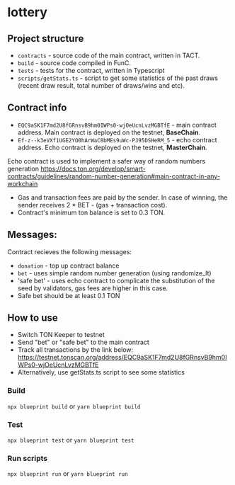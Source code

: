 # lottery


## Project structure

-   `contracts` - source code of the main contract, written in TACT.
-   `build` - source code compiled in FunC.
-   `tests` - tests for the contract, written in Typescript
-   `scripts/getStats.ts` - script to get some statistics of the past draws (recent draw result, total number of draws/wins and etc).

## Contract info

- `EQC9aSK1F7md2U8fGRnsvB9hm0IWPs0-wjOeUcnLvzMGBTfE` - main contract address. Main contract is deployed on the testnet, **BaseChain**.
- `Ef-z--k3eVXf1UGE2YO0hArWaC8bMEs9uWc-PJ95DSHeRM_5` - echo contract address. Echo contract is deployed on the testnet, **MasterChain**.

Echo contract is used to implement a safer way of random numbers generation 
https://docs.ton.org/develop/smart-contracts/guidelines/random-number-generation#main-contract-in-any-workchain

- Gas and transaction fees are paid by the sender. In case of winning, the sender receives 2 * BET - (gas + transaction cost).
- Contract's minimum ton balance is set to 0.3 TON.

## Messages:
Contract recieves the following messages:
-   `donation` - top up contract balance 
-   `bet` - uses simple random number generation (using randomize_lt) 
-   'safe bet' - uses echo contract to complicate the substitution of the seed by validators, gas fees are higher in this case. 
- Safe bet should be at least 0.1 TON

## How to use

- Switch TON Keeper to testnet
- Send "bet" or "safe bet" to the main contract
- Track all transactions by the link below: 
https://testnet.tonscan.org/address/EQC9aSK1F7md2U8fGRnsvB9hm0IWPs0-wjOeUcnLvzMGBTfE
- Alternatively, use getStats.ts script to see some statistics

### Build

`npx blueprint build` or `yarn blueprint build`

### Test

`npx blueprint test` or `yarn blueprint test`

### Run scripts

`npx blueprint run` or `yarn blueprint run`


